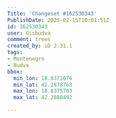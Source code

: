 ```yaml
---
Title: 'Changeset #162530343'
PublishDate: 2025-02-15T10:01:51Z
id: 162530343
user: Gisbudva
comment: trees
created_by: iD 2.31.1
tags:
- Montenegro
- Budva
bbox:
  min_lon: 18.8371076
  min_lat: 42.2878763
  max_lon: 18.8375703
  max_lat: 42.2880492

---
```

